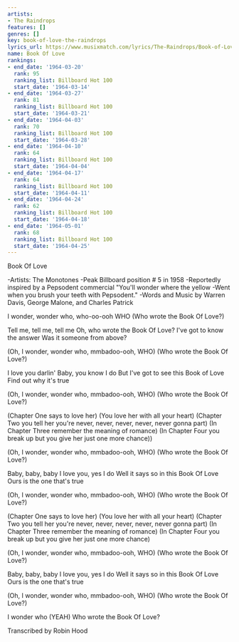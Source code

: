 ```yaml
---
artists:
- The Raindrops
features: []
genres: []
key: book-of-love-the-raindrops
lyrics_url: https://www.musixmatch.com/lyrics/The-Raindrops/Book-of-Love
name: Book Of Love
rankings:
- end_date: '1964-03-20'
  rank: 95
  ranking_list: Billboard Hot 100
  start_date: '1964-03-14'
- end_date: '1964-03-27'
  rank: 81
  ranking_list: Billboard Hot 100
  start_date: '1964-03-21'
- end_date: '1964-04-03'
  rank: 70
  ranking_list: Billboard Hot 100
  start_date: '1964-03-28'
- end_date: '1964-04-10'
  rank: 64
  ranking_list: Billboard Hot 100
  start_date: '1964-04-04'
- end_date: '1964-04-17'
  rank: 64
  ranking_list: Billboard Hot 100
  start_date: '1964-04-11'
- end_date: '1964-04-24'
  rank: 62
  ranking_list: Billboard Hot 100
  start_date: '1964-04-18'
- end_date: '1964-05-01'
  rank: 68
  ranking_list: Billboard Hot 100
  start_date: '1964-04-25'
---
```

Book Of Love

-Artists: The Monotones
-Peak Billboard position # 5 in 1958
-Reportedly inspired by a Pepsodent commercial "You'll wonder where the yellow
-Went when you brush your teeth with Pepsodent."
-Words and Music by Warren Davis, George Malone, and Charles Patrick

I wonder, wonder who, who-oo-ooh WHO 
(Who wrote the Book Of Love?)

Tell me, tell me, tell me
Oh, who wrote the Book Of Love?
I've got to know the answer
Was it someone from above?

(Oh, I wonder, wonder who, mmbadoo-ooh, WHO) 
(Who wrote the Book Of Love?)

I love you darlin'
Baby, you know I do
But I've got to see this Book of Love
Find out why it's true

(Oh, I wonder, wonder who, mmbadoo-ooh, WHO) 
(Who wrote the Book Of Love?)

(Chapter One says to love her)
(You love her with all your heart)
(Chapter Two you tell her you're never, never, never, never, never gonna part)
(In Chapter Three remember the meaning of romance)
(In Chapter Four you break up but you give her just one more chance))

(Oh, I wonder, wonder who, mmbadoo-ooh, WHO) 
(Who wrote the Book Of Love?)

Baby, baby, baby
I love you, yes I do
Well it says so in this Book Of Love
Ours is the one that's true

(Oh, I wonder, wonder who, mmbadoo-ooh, WHO) 
(Who wrote the Book Of Love?)

(Chapter One says to love her)
(You love her with all your heart)
(Chapter Two you tell her you're never, never, never, never, never gonna part)
(In Chapter Three remember the meaning of romance)
(In Chapter Four you break up but you give her just one more chance)

(Oh, I wonder, wonder who, mmbadoo-ooh, WHO) 
(Who wrote the Book Of Love?)

Baby, baby, baby
I love you, yes I do
Well it says so in this Book Of Love
Ours is the one that's true

(Oh, I wonder, wonder who, mmbadoo-ooh, WHO) 
(Who wrote the Book Of Love?)

I wonder who (YEAH)
Who wrote the Book Of Love?

Transcribed by Robin Hood
